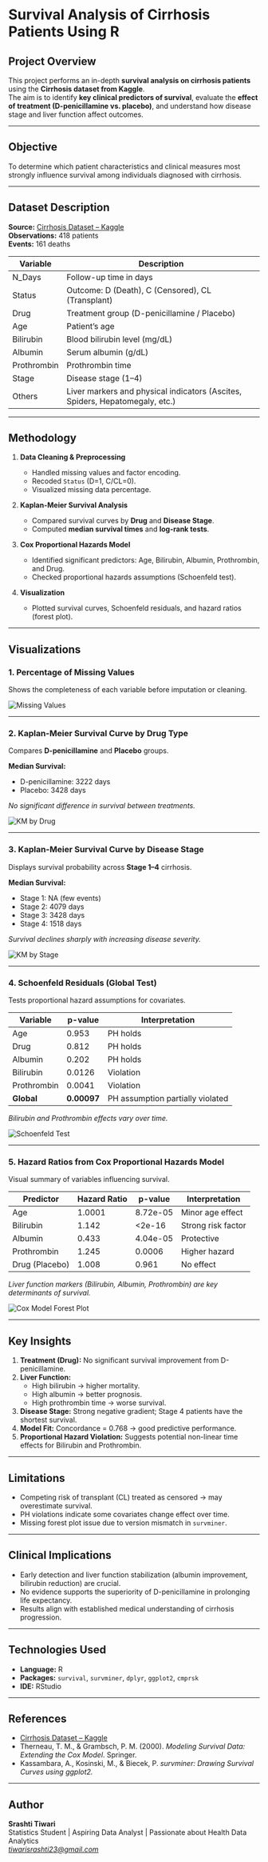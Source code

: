 # Survival Analysis of Cirrhosis Patients Using R

## Project Overview
This project performs an in-depth **survival analysis on cirrhosis patients** using the **Cirrhosis dataset from Kaggle**.  
The aim is to identify **key clinical predictors of survival**, evaluate the **effect of treatment (D-penicillamine vs. placebo)**, and understand how disease stage and liver function affect outcomes.

---

## Objective
To determine which patient characteristics and clinical measures most strongly influence survival among individuals diagnosed with cirrhosis.

---

## Dataset Description

**Source:** [Cirrhosis Dataset – Kaggle](https://www.kaggle.com/datasets/fedesoriano/cirrhosis-prediction-dataset)  
**Observations:** 418 patients  
**Events:** 161 deaths  

| Variable | Description |
|-----------|-------------|
| N_Days | Follow-up time in days |
| Status | Outcome: D (Death), C (Censored), CL (Transplant) |
| Drug | Treatment group (D-penicillamine / Placebo) |
| Age | Patient’s age |
| Bilirubin | Blood bilirubin level (mg/dL) |
| Albumin | Serum albumin (g/dL) |
| Prothrombin | Prothrombin time |
| Stage | Disease stage (1–4) |
| Others | Liver markers and physical indicators (Ascites, Spiders, Hepatomegaly, etc.) |

---

## Methodology

1. **Data Cleaning & Preprocessing**
   - Handled missing values and factor encoding.
   - Recoded `Status` (D=1, C/CL=0).
   - Visualized missing data percentage.

2. **Kaplan-Meier Survival Analysis**
   - Compared survival curves by **Drug** and **Disease Stage**.
   - Computed **median survival times** and **log-rank tests**.

3. **Cox Proportional Hazards Model**
   - Identified significant predictors: Age, Bilirubin, Albumin, Prothrombin, and Drug.
   - Checked proportional hazards assumptions (Schoenfeld test).

4. **Visualization**
   - Plotted survival curves, Schoenfeld residuals, and hazard ratios (forest plot).

---

## Visualizations

### 1️. Percentage of Missing Values
Shows the completeness of each variable before imputation or cleaning.

![Missing Values](images/missing_values.png)

---

### 2️. Kaplan-Meier Survival Curve by Drug Type
Compares **D-penicillamine** and **Placebo** groups.

**Median Survival:**  
- D-penicillamine: 3222 days  
- Placebo: 3428 days  

*No significant difference in survival between treatments.*

![KM by Drug](images/km_drug.png)

---

### 3️. Kaplan-Meier Survival Curve by Disease Stage
Displays survival probability across **Stage 1–4** cirrhosis.

**Median Survival:**  
- Stage 1: NA (few events)  
- Stage 2: 4079 days  
- Stage 3: 3428 days  
- Stage 4: 1518 days  

*Survival declines sharply with increasing disease severity.*

![KM by Stage](images/km_stage.png)

---

### 4. Schoenfeld Residuals (Global Test)
Tests proportional hazard assumptions for covariates.

| Variable | p-value | Interpretation |
|-----------|----------|----------------|
| Age | 0.953 | PH holds |
| Drug | 0.812 | PH holds |
| Albumin | 0.202 | PH holds |
| Bilirubin | 0.0126 | Violation |
| Prothrombin | 0.0041 | Violation |
| **Global** | **0.00097** | PH assumption partially violated |

*Bilirubin and Prothrombin effects vary over time.*

![Schoenfeld Test](images/schoenfeld_global.png)

---

### 5. Hazard Ratios from Cox Proportional Hazards Model
Visual summary of variables influencing survival.

| Predictor | Hazard Ratio | p-value | Interpretation |
|------------|---------------|----------|----------------|
| Age | 1.0001 | 8.72e-05 | Minor age effect |
| Bilirubin | 1.142 | <2e-16 | Strong risk factor |
| Albumin | 0.433 | 4.04e-05 | Protective |
| Prothrombin | 1.245 | 0.0006 | Higher hazard |
| Drug (Placebo) | 1.008 | 0.961 | No effect |

*Liver function markers (Bilirubin, Albumin, Prothrombin) are key determinants of survival.*

![Cox Model Forest Plot](images/cox_forest.png)

---

## Key Insights

1. **Treatment (Drug):** No significant survival improvement from D-penicillamine.  
2. **Liver Function:**  
   - High bilirubin → higher mortality.  
   - High albumin → better prognosis.  
   - High prothrombin time → worse survival.  
3. **Disease Stage:** Strong negative gradient; Stage 4 patients have the shortest survival.  
4. **Model Fit:** Concordance = 0.768 → good predictive performance.  
5. **Proportional Hazard Violation:** Suggests potential non-linear time effects for Bilirubin and Prothrombin.

---

## Limitations

- Competing risk of transplant (CL) treated as censored → may overestimate survival.  
- PH violations indicate some covariates change effect over time.  
- Missing forest plot issue due to version mismatch in `survminer`.  

---

## Clinical Implications

- Early detection and liver function stabilization (albumin improvement, bilirubin reduction) are crucial.  
- No evidence supports the superiority of D-penicillamine in prolonging life expectancy.  
- Results align with established medical understanding of cirrhosis progression.

---

## Technologies Used
- **Language:** R  
- **Packages:** `survival`, `survminer`, `dplyr`, `ggplot2`, `cmprsk`  
- **IDE:** RStudio  

---

## References
- [Cirrhosis Dataset – Kaggle](https://www.kaggle.com/datasets/fedesoriano/cirrhosis-prediction-dataset)  
- Therneau, T. M., & Grambsch, P. M. (2000). *Modeling Survival Data: Extending the Cox Model*. Springer.  
- Kassambara, A., Kosinski, M., & Biecek, P. *survminer: Drawing Survival Curves using ggplot2.*

---

## Author
**Srashti Tiwari**  
Statistics Student | Aspiring Data Analyst | Passionate about Health Data Analytics  
*tiwarisrashti23@gmail.com*  